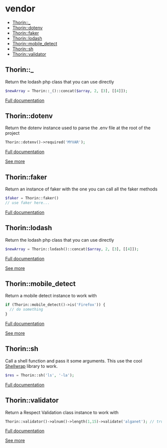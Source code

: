 # vendor

- [Thorin::_](#Thorin__)
- [Thorin::dotenv](#Thorin_dotenv)
- [Thorin::faker](#Thorin_faker)
- [Thorin::lodash](#Thorin_lodash)
- [Thorin::mobile_detect](#Thorin_mobile_detect)
- [Thorin::sh](#Thorin_sh)
- [Thorin::validator](#Thorin_validator)
<a name="Thorin__"></a>
## Thorin::_
Return the lodash php class that you can use directly
```php
$newArray = Thorin::_()::concat($array, 2, [3], [[4]]);
```

[Full documentation](/doc/src/functions/vendor/_.md)

<a name="Thorin_dotenv"></a>
## Thorin::dotenv
Return the dotenv instance used to parse the .env file at the root of the project
```php
Thorin::dotenv()->required('MYVAR');
```

[Full documentation](/doc/src/functions/vendor/dotenv.md)

[See more](https://github.com/vlucas/phpdotenv)

<a name="Thorin_faker"></a>
## Thorin::faker
Return an instance of faker with the one
you can call all the faker methods
```php
$faker = Thorin::faker()
// use faker here...
```

[Full documentation](/doc/src/functions/vendor/faker.md)

<a name="Thorin_lodash"></a>
## Thorin::lodash
Return the lodash php class that you can use directly
```php
$newArray = Thorin::lodash()::concat($array, 2, [3], [[4]]);
```

[Full documentation](/doc/src/functions/vendor/lodash.md)

[See more](https://github.com/lodash-php/lodash-php)

<a name="Thorin_mobile_detect"></a>
## Thorin::mobile_detect
Return a mobile detect instance to work with
```php
if (Thorin::mobile_detect()->is('Firefox')) {
  // do something
}
```

[Full documentation](/doc/src/functions/vendor/mobile_detect.md)

[See more](https://github.com/serbanghita/Mobile-Detect)

<a name="Thorin_sh"></a>
## Thorin::sh
Call a shell function and pass it some arguments.
This use the cool [Shellwrap](https://github.com/MrRio/shellwrap) library to work.
```php
$res = Thorin::sh('ls', '-la');
```

[Full documentation](/doc/src/functions/vendor/sh.md)

<a name="Thorin_validator"></a>
## Thorin::validator
Return a Respect Validation class instance to work with
```php
Thorin::validator()->alnum()->length(1,15)->validate('alganet'); // true
```

[Full documentation](/doc/src/functions/vendor/validator.md)

[See more](https://respect-validation.readthedocs.io/en/1.1/)

